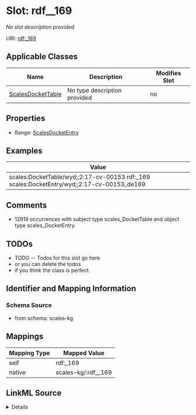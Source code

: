 

# Slot: rdf__169


_No slot description provided_





URI: [rdf:_169](http://www.w3.org/1999/02/22-rdf-syntax-ns#_169)



<!-- no inheritance hierarchy -->





## Applicable Classes

| Name | Description | Modifies Slot |
| --- | --- | --- |
| [ScalesDocketTable](../classes/ScalesDocketTable.md) | No type description provided |  no  |







## Properties

* Range: [ScalesDocketEntry](../classes/ScalesDocketEntry.md)






## Examples

| Value |
| --- |
| scales:DocketTable/wyd;;2:17-cv-00153 rdf:_169 scales:DocketEntry/wyd;;2:17-cv-00153_de169 |

## Comments

* 12919 occurrences with subject type scales_DocketTable and object type scales_DocketEntry.

## TODOs

* TODO -- Todos for this slot go here
* or you can delete the todos
* if you think the class is perfect.

## Identifier and Mapping Information







### Schema Source


* from schema: scales-kg




## Mappings

| Mapping Type | Mapped Value |
| ---  | ---  |
| self | rdf:_169 |
| native | scales-kg/:rdf__169 |




## LinkML Source

<details>
```yaml
name: rdf__169
description: No slot description provided
todos:
- TODO -- Todos for this slot go here
- or you can delete the todos
- if you think the class is perfect.
comments:
- 12919 occurrences with subject type scales_DocketTable and object type scales_DocketEntry.
examples:
- value: scales:DocketTable/wyd;;2:17-cv-00153 rdf:_169 scales:DocketEntry/wyd;;2:17-cv-00153_de169
from_schema: scales-kg
rank: 1000
slot_uri: rdf:_169
alias: rdf__169
domain_of:
- scales_DocketTable
range: scales_DocketEntry

```
</details>